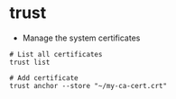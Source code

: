 # trust

- Manage the system certificates

```shell
# List all certificates
trust list

# Add certificate
trust anchor --store "~/my-ca-cert.crt"
```
